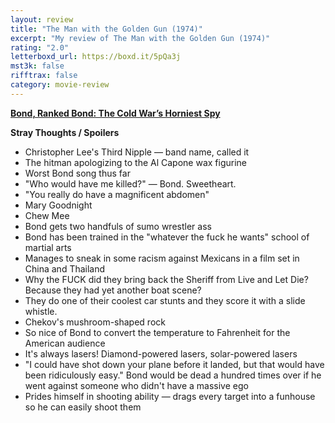 ```yaml
---
layout: review
title: "The Man with the Golden Gun (1974)"
excerpt: "My review of The Man with the Golden Gun (1974)"
rating: "2.0"
letterboxd_url: https://boxd.it/5pQa3j
mst3k: false
rifftrax: false
category: movie-review
---
```


<b><a href="https://boxd.it/r6gwI" rel="nofollow">Bond, Ranked Bond: The Cold War’s Horniest Spy</a></b>

<b>Stray Thoughts / Spoilers</b>

- Christopher Lee's Third Nipple — band name, called it
- The hitman apologizing to the Al Capone wax figurine
- Worst Bond song thus far
- "Who would have me killed?" — Bond. Sweetheart.
- "You really do have a magnificent abdomen"
- Mary Goodnight
- Chew Mee
- Bond gets two handfuls of sumo wrestler ass
- Bond has been trained in the "whatever the fuck he wants" school of martial arts
- Manages to sneak in some racism against Mexicans in a film set in China and Thailand
- Why the FUCK did they bring back the Sheriff from Live and Let Die? Because they had yet another boat scene?
- They do one of their coolest car stunts and they score it with a slide whistle.
- Chekov's mushroom-shaped rock
- So nice of Bond to convert the temperature to Fahrenheit for the American audience
- It's always lasers! Diamond-powered lasers, solar-powered lasers
- "I could have shot down your plane before it landed, but that would have been ridiculously easy." Bond would be dead a hundred times over if he went against someone who didn't have a massive ego
- Prides himself in shooting ability — drags every target into a funhouse so he can easily shoot them
